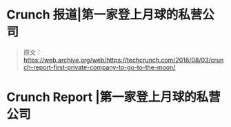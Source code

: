# Crunch 报道|第一家登上月球的私营公司

> 原文：<https://web.archive.org/web/https://techcrunch.com/2016/08/03/crunch-report-first-private-company-to-go-to-the-moon/>

# Crunch Report |第一家登上月球的私营公司